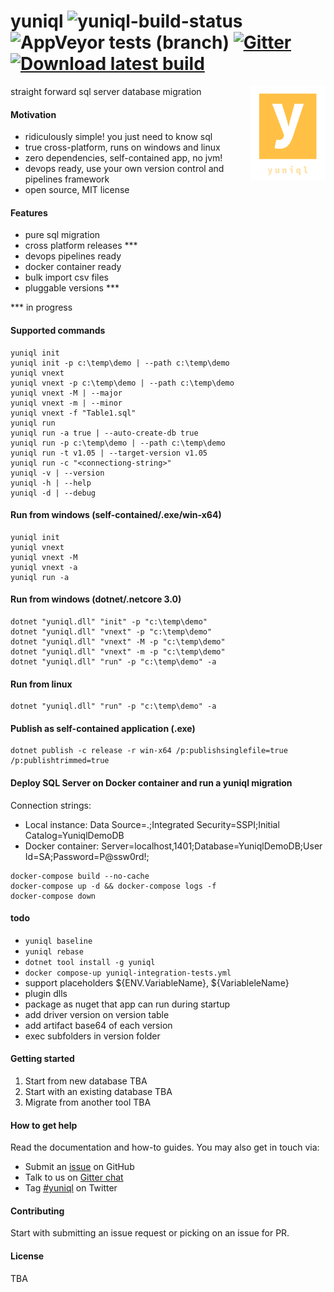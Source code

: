 
# yuniql ![yuniql-build-status](https://ci.appveyor.com/api/projects/status/e6hqrhqa6d1lnma0?svg=true) ![AppVeyor tests (branch)](https://img.shields.io/appveyor/tests/rdagumampan/yuniql) [![Gitter](https://img.shields.io/gitter/room/yuniql/yuniql)](https://gitter.im/yuniql/yuniql) [![Download latest build](https://ci.appveyor.com/api/projects/status/32r7s2skrgm9ubva?svg=true&passingText=Download%20latest-win-x64)](https://ci.appveyor.com/api/projects/rdagumampan/yuniql/artifacts/yuniql-nightly.zip)

straight forward sql server database migration
<img align="right" width="120px" height="150px" src="yuniql-logo.png">

#### Motivation

- ridiculously simple! you just need to know sql
- true cross-platform, runs on windows and linux
- zero dependencies, self-contained app, no jvm!
- devops ready, use your own version control and pipelines framework
- open source, MIT license

#### Features
- pure sql migration
- cross platform releases ***
- devops pipelines ready
- docker container ready
- bulk import csv files
- pluggable versions ***

*** in progress

#### Supported commands
```console
yuniql init
yuniql init -p c:\temp\demo | --path c:\temp\demo
yuniql vnext
yuniql vnext -p c:\temp\demo | --path c:\temp\demo
yuniql vnext -M | --major
yuniql vnext -m | --minor
yuniql vnext -f "Table1.sql"
yuniql run
yuniql run -a true | --auto-create-db true
yuniql run -p c:\temp\demo | --path c:\temp\demo
yuniql run -t v1.05 | --target-version v1.05
yuniql run -c "<connectiong-string>"
yuniql -v | --version
yuniql -h | --help
yuniql -d | --debug
```

#### Run from windows (self-contained/.exe/win-x64)
```console
yuniql init
yuniql vnext
yuniql vnext -M
yuniql vnext -a
yuniql run -a
```

#### Run from windows (dotnet/.netcore 3.0)
```console
dotnet "yuniql.dll" "init" -p "c:\temp\demo"
dotnet "yuniql.dll" "vnext" -p "c:\temp\demo"
dotnet "yuniql.dll" "vnext" -M -p "c:\temp\demo"
dotnet "yuniql.dll" "vnext" -m -p "c:\temp\demo"
dotnet "yuniql.dll" "run" -p "c:\temp\demo" -a
```

#### Run from linux
```console
dotnet "yuniql.dll" "run" -p "c:\temp\demo" -a
```

#### Publish as self-contained application (.exe)
```console
dotnet publish -c release -r win-x64 /p:publishsinglefile=true /p:publishtrimmed=true
```

#### Deploy SQL Server on Docker container and run a yuniql migration

Connection strings:
- Local instance: Data Source=.;Integrated Security=SSPI;Initial Catalog=YuniqlDemoDB
- Docker container: Server=localhost,1401;Database=YuniqlDemoDB;User Id=SA;Password=P@ssw0rd!;

```console
docker-compose build --no-cache
docker-compose up -d && docker-compose logs -f
docker-compose down
```

#### todo
- `yuniql baseline`
- `yuniql rebase`
- `dotnet tool install -g yuniql`
- `docker compose-up yuniql-integration-tests.yml`
- support placeholders ${ENV.VariableName}, ${VariableleName}
- plugin dlls
- package as nuget that app can run during startup
- add driver version on version table
- add artifact base64 of each version
- exec subfolders in version folder

#### Getting started
1. Start from new database TBA
2. Start with an existing database TBA
3. Migrate from another tool TBA

#### How to get help
Read the documentation and how-to guides. You may also get in touch via:
- Submit an [issue](https://github.com/rdagumampan/yuniql/issues/new) on GitHub
- Talk to us on [Gitter chat](https://gitter.im/yuniql/community)
- Tag [#yuniql](https://twitter.com/) on Twitter

#### Contributing
Start with submitting an issue request or picking on an issue for PR.

#### License
TBA


